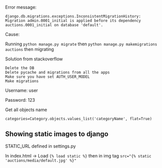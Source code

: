 

 Error message:

```
django.db.migrations.exceptions.InconsistentMigrationHistory: Migration admin.0001_initial is applied before its dependency auctions.0001_initial on database 'default'.
```

Cause:

Running `python manage.py migrate` then `python manage.py makemigrations auctions` then migrating

Solution from stackoverflow

```
Delete the DB
Delete pycache and migrations from all the apps
Make sure you have set AUTH_USER_MODEL
Make migrations
```


Username: user

Password: 123



Get all objects name

`categories=Category.objects.values_list('categoryName', flat=True)`


## Showing static images to django

STATIC_URL defined in settings.py			

In index.html -> Load `{% load static %}` then in img tag `src="{% static 'auctions/media/default.jpg' %}"`

